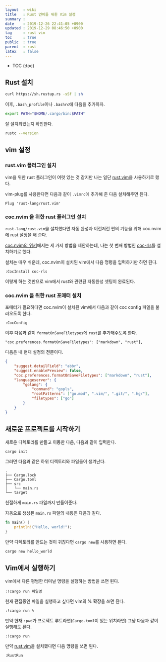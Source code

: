 ```yaml
---
layout  : wiki
title   : Rust 언어를 위한 Vim 설정
summary : 
date    : 2019-12-26 22:41:05 +0900
updated : 2019-12-29 08:46:50 +0900
tag     : rust vim
toc     : true
public  : true
parent  : rust
latex   : false
---
```

* TOC
{:toc}

## Rust 설치

```sh
curl https://sh.rustup.rs -sSf | sh
```

이후, `.bash_profile`이나 `.bashrc`에 다음을 추가하자.

```sh
export PATH="$HOME/.cargo/bin:$PATH"
```

잘 설치되었는지 확인한다.

```sh
rustc --version
```

## vim 설정

### rust.vim 플러그인 설치

vim을 위한 rust 플러그인이 여럿 있는 것 같지만 나는 일단 [rust.vim][rust-vim]을 사용하기로 했다.

vim-plug를 사용한다면 다음과 같이 `.vimrc`에 추가해 준 다음 설치해주면 된다.

```viml
Plug 'rust-lang/rust.vim'
```

### coc.nvim 을 위한 rust 플러그인 설치

`rust-lang/rust.vim`을 설치했다면 자동 완성과 이런저런 편의 기능을 위해 coc.nvim에 rust 설정을 해 준다.

[coc.nvim의 위키](https://github.com/neoclide/coc.nvim/wiki/Language-servers#rust )에서는 세 가지 방법을 제안하는데, 나는 첫 번째 방법인 [coc-rls](https://github.com/neoclide/coc-rls/ )를 설치하기로 했다.

설치는 매우 쉬운데, coc.nvim이 설치된 vim에서 다음 명령을 입력하기만 하면 된다.

```
:CocInstall coc-rls
```

이렇게 하는 것만으로 vim에서 rust와 관련된 자동완성 셋팅이 완료된다.

### coc.nvim 을 위한 rust 포매터 설치

포매터가 필요하다면 coc.nvim이 설치된 vim에서 다음과 같이 coc config 파일을 불러오도록 한다.

```
:CocConfig
```

이후 다음과 같이 `formatOnSaveFiletypes`에 `rust`를 추가해주도록 한다.

```
"coc.preferences.formatOnSaveFiletypes": ["markdown", "rust"],
```

다음은 내 현재 설정의 전문이다.

```json
{
    "suggest.detailField": "abbr",
    "suggest.enablePreview": false,
    "coc.preferences.formatOnSaveFiletypes": ["markdown", "rust"],
    "languageserver": {
        "golang": {
            "command": "gopls",
            "rootPatterns": ["go.mod", ".vim/", ".git/", ".hg/"],
            "filetypes": ["go"]
        }
    }
}
```

## 새로운 프로젝트를 시작하기

새로운 디렉토리를 만들고 이동한 다음, 다음과 같이 입력한다.

```sh
cargo init
```

그러면 다음과 같은 하위 디렉토리와 파일들이 생겨난다.

```ascii-art
.
├── Cargo.lock
├── Cargo.toml
├── src
│   └── main.rs
└── target
```

친절하게 `main.rs` 파일까지 만들어준다.

자동으로 생성된 `main.rs` 파일의 내용은 다음과 같다.

```rust
fn main() {
    println!("Hello, world!");
}
```

만약 디렉토리를 만드는 것이 귀찮다면 `cargo new`를 사용하면 된다.

```sh
cargo new hello_world
```

## Vim에서 실행하기

vim에서 다른 평범한 터미널 명령을 실행하는 방법을 쓰면 된다.

```
:!cargo run 파일명
```

현재 편집중인 파일을 실행하고 싶다면 vim의 % 확장을 쓰면 된다.

```
:!cargo run %
```

만약 현재 `:pwd`가 프로젝트 루트라면(`Cargo.toml`이 있는 위치라면) 그냥 다음과 같이 실행해도 된다.
```
:!cargo run
```

만약 [rust.vim][rust-vim]을 설치했다면 다음 명령을 쓰면 된다.

```
:RustRun
```

[rust-vim]: https://github.com/rust-lang/rust.vim
